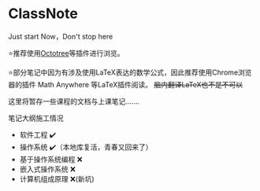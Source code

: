 # ClassNote
Just start Now，Don't stop here

:star:推荐使用[Octotree](https://github.com/buunguyen/octotree)等插件进行浏览。
 
:star:部分笔记中因为有涉及使用LaTeX表达的数学公式，因此推荐使用Chrome浏览器的插件 Math Anywhere 等LaTeX插件阅读。  ~~脑内翻译LaTeX也不是不可以~~
 
这里将暂存一些课程的文档与上课笔记.......

笔记大纲施工情况

- 软件工程 :heavy_check_mark:
- 操作系统 :heavy_check_mark:（本地库复活，青春又回来了）
- 基于操作系统编程 :x:
- 嵌入式操作系统 :x:
- 计算机组成原理 :x:(新坑)
